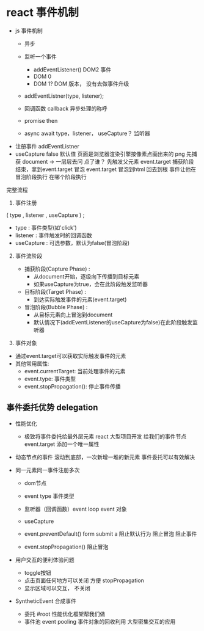 # react 事件机制
- js 事件机制
    - 异步
    - 监听一个事件
        - addEventListener()    DOM2 事件
        - DOM 0
        <a onclick="doSomething()"></a>
        - DOM 1? DOM 版本， 没有去做事件升级

    - addEventListner(type, listener);
    - 回调函数 callback 异步处理的称呼
    - promise then
    - async await
      type，listener， useCapture？
      监听器
- 注册事件 addEventListner
- useCapture false 默认值
    页面是浏览器渲染引擎按像素点画出来的 png
    先捕获 document -> 一层层去问
        点了谁？
        先触发父元素
    event.target
        捕获阶段结束，拿到event.target 
    冒泡
        event.target 冒泡到html 回去到根
        事件让他在冒泡阶段执行
        在哪个阶段执行
        



完整流程
1. 事件注册

( type , listener , useCapture ) ;

- type : 事件类型(如'click')
- listener : 事件触发时的回调函数
- useCapture : 可选参数，默认为false(冒泡阶段)
2. 事件流阶段
   
   - 捕获阶段(Capture Phase) :
     - 从document开始，逐级向下传播到目标元素
     - 如果useCapture为true，会在此阶段触发监听器
   - 目标阶段(Target Phase) :
     - 到达实际触发事件的元素(event.target)
   - 冒泡阶段(Bubble Phase) :
     - 从目标元素向上冒泡到document
     - 默认情况下(addEventListener的useCapture为false)在此阶段触发监听器
3. 事件对象
- 通过event.target可以获取实际触发事件的元素
- 其他常用属性:
  - event.currentTarget: 当前处理事件的元素
  - event.type: 事件类型
  - event.stopPropagation(): 停止事件传播

## 事件委托优势 delegation
- 性能优化
  - 极致将事件委托给最外层元素
  react 大型项目开发
  给我们的事件节点event.target 添加一个唯一属性
  
- 动态节点的事件
  滚动到底部，一次新增一堆的新元素
  事件委托可以有效解决
- 同一元素同一事件注册多次
  - dom节点
  - event type 事件类型
  - 监听器（回调函数）event loop
    event 对象
  - useCapture
    
  - event.preventDefault()
    form submit 
    a 
    阻止默认行为
    阻止冒泡
    阻止事件
  - event.stopPropagation()
    阻止冒泡

- 用户交互的便利体验问题
  - toggle按钮
  - 点击页面任何地方可以关闭  方便 stopPropagation
  - 显示区域可以交互， 不关闭

- SyntheticEvent 合成事件
  - 委托 #root
      性能优化框架帮我们做
  - 事件池 event pooling
      事件对象的回收利用
      大型密集交互的应用
  
      